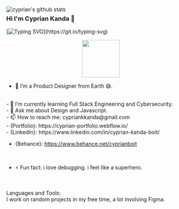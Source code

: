 
<img align="left" alt="cyprian's github stats" src="https://2e8ram2s1li74atce18qz5y1-wpengine.netdna-ssl.com/wp-content/uploads/2019/05/Coding-Bootcamp-Ratings-Dice-1024x640.png"/>

### Hi I'm Cyprian Kanda  👋
[![Typing SVG](https://readme-typing-svg.herokuapp.com/?lines=Front+end+developer;)](https://git.io/typing-svg)
<div id="header" align="center">
  <img src="https://media.giphy.com/media/zhYSVCirREeIZtONCI/giphy.gif" width="100"/>
</div>

- 🔭 I’m a Product Designer from Earth 😅.
 <br/>
- 🌱 I’m currently learning Full Stack Engineering and Cybersecurity.
 <br/>
- 💬 Ask me about Design and Javascript.
 <br/>
- 📫 How to reach me: cypriankkanda@gmail.com
<br/>
- {Portfolio}: https://cyprian-portfolio.webflow.io/
<br/>
- {LinkedIn}: https://www.linkedin.com/in/cyprian-kanda-boit/
 <br/>

- {Behance}: https://www.behance.net/cyprianboit
 <br/>
 
- ⚡ Fun fact: i love debugging. i feel like a superhero.
 <br/>
 
Languages and Tools: <br/>
I work on random projects in my free time, a lot involving Figma.
 <br/>
 
 
